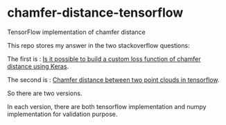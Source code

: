 # chamfer-distance-tensorflow
TensorFlow implementation of chamfer distance

This repo stores my answer in the two stackoverflow questions:

The first is : [Is it possible to build a custom loss function of chamfer distance using Keras](https://stackoverflow.com/questions/54705569/is-it-possible-to-build-a-custom-loss-function-of-chamfer-distance-using-keras/54706262#54706262).

The second is : [Chamfer distance between two point clouds in tensorflow](https://stackoverflow.com/questions/47060685/chamfer-distance-between-two-point-clouds-in-tensorflow/54767428#54767428).

So there are two versions.

In each version, there are both tensorflow implementation and numpy implementation for validation purpose. 
